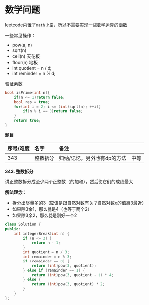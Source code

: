 # 数学问题

leetcode内置了`math.h`库，所以不需要实现一些数学运算的函数

一些常见操作：

* pow\(a, n\)
* sqrt\(n\)
* ceil\(n\) 天花板
* floor\(n\) 地板
* int quotient = n / d;
* int reminder = n % d;

验证素数

```cpp
bool isPrime(int n){
    if(n <= 1)return false;
    bool res = true;
    for(int i = 2; i <= (int)sqrt(n); ++i){
        if(n % i == 0)return false;
    }
    return true;
}
```



**题目**

| 序号/难度 | 名字 | 备注 |  |
| :--- | :--- | :--- | :--- |
| 343 | 整数拆分 | 归纳/记忆，另外也有dp的方法 | 中等 |



**343. 整数拆分**

讲正整数拆分成至少两个正整数（的加和），然后使它们的成绩最大

**解法理念：**

* 拆分出尽量多的3（应该是跟自然对数有关？自然对数e的值离3最近）
* 如果除3余1，那么就是4（也等于两个2）
* 如果除3余2，那么就是刚好一个2

```cpp
class Solution {
public:
    int integerBreak(int n) {
        if (n <= 3) {
            return n - 1;
        }
        int quotient = n / 3;
        int remainder = n % 3;
        if (remainder == 0) {
            return (int)pow(3, quotient);
        } else if (remainder == 1) {
            return (int)pow(3, quotient - 1) * 4;
        } else {
            return (int)pow(3, quotient) * 2;
        }
    }
};
```

